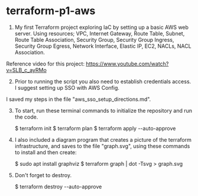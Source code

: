 # terraform-p1-aws
1. My first Terraform project exploring IaC by setting up a basic AWS web server. Using resources; VPC, Internet Gateway, Route Table, Subnet, Route Table Association, Security Group, Security Group Ingress, Security Group Egress, Network Interface, Elastic IP, EC2, NACLs, NACL Association.

Reference video for this project: https://www.youtube.com/watch?v=SLB_c_ayRMo

2. Prior to running the script you also need to establish credentials access. I suggest setting up SSO with AWS Config.

I saved my steps in the file "aws_sso_setup_directions.md".

3. To start, run these terminal commands to initialize the repository and run the code.

    $ terraform init
    $ terraform plan
    $ terraform apply --auto-approve

4. I also included a diagram program that creates a picture of the terraform infrastructure, and saves to the file "graph.svg", using these commands to install and then create:

    $ sudo apt install graphviz
    $ terraform graph | dot -Tsvg > graph.svg

5. Don't forget to destroy.

    $ terraform destroy --auto-approve